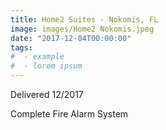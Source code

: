```yaml
---
title: Home2 Suites - Nokomis, FL
image: images/Home2 Nokomis.jpeg
date: "2017-12-04T00:00:00"
tags:
#  - example
#  - lorem ipsum
---
```

Delivered 12/2017
<!-- more -->
Complete Fire Alarm System
